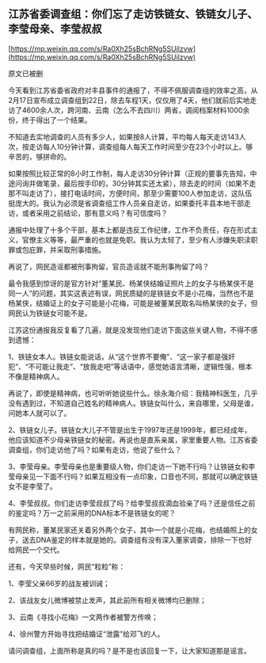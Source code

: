 ## 江苏省委调查组：你们忘了走访铁链女、铁链女儿子、李莹母亲、李莹叔叔  

[https://mp.weixin.qq.com/s/Ra0Xh25sBchRNg5SUilzvw](https://mp.weixin.qq.com/s/Ra0Xh25sBchRNg5SUilzvw)  

原文已被删

今天看到江苏省委省政府对丰县事件的通报了，不得不佩服调查组的效率之高，从2月17日宣布成立调查组到22日，除去车程1天，仅仅用了4天，他们就前后实地走访了4600余人次，跨河南、云南（怎么不去四川）两省，调阅档案材料1000余份，终于得出了一个结果。

不知道去实地调查的人员有多少人，如果按8人计算，平均每人每天走访143人次，按走访每人10分钟计算，调查组每人每天工作时间至少在23个小时以上。够辛苦的，够拼命的。

如果按照比较正常的8小时工作制，每人走访30分钟计算（正规的要事先告知，中途问询并做笔录，最后按手印的，30分钟其实还太紧），除去走的时间（如果不走那不叫走访了），接打电话时间，方便时间，那至少需要100人参加走访，这队伍挺庞大的。我认为必须是省调查组工作人员亲自走访，如果委托丰县本地干部走访，或者采用之前结论，那有意义吗？有可信度吗？

通报中处理了十多个干部，基本上都是违反工作纪律，工作不负责任，存在形式主义，官僚主义等等，最严重的也就是免职。我认为太轻了，至少有人涉嫌失职渎职罪或包庇罪，并采取刑事措施。

再说了，网民造谣都被刑事拘留，官员造谣就不能刑事拘留了吗？

最令我感到惊讶的是官方针对“董某民、杨某侠结婚证照片上的女子与杨某侠不是同一人”的问题，其实这表述有误，网民质疑的是铁链女不是小花梅，当然也不是杨某侠，结婚证上的女子可能是小花梅，可能是被董某民取名叫杨某侠的女子，但网民认为铁链女可能不是。



江苏这份通报我反复看了几遍，就是没发现他们走访下面这些关键人物，不得不感到遗憾：

1、铁链女本人。铁链女能说话，从“这个世界不要俺”、“这一家子都是强奸犯”、“不可能让我走”、“放我走吧”等话语中，感觉她语言清晰，逻辑性强，根本不像是精神病人。

再说了，即使是精神病，也可听听她说些什么。徐永海介绍：我精神科医生，几乎没有遇到过，不知道自己姓名的精神病人。铁链女叫什么，来自哪里，父母是谁，问她本人就可以了。

2、铁链女儿子。铁链女大儿子不管是出生于1997年还是1999年，都已经成年，他应该知道不少母亲铁链女的秘密。再说也是直系亲属，家里重要人物。江苏省委调查组，你们走访他了吗？如果有走访，他说了些什么？

3、李莹母亲。李莹母亲也是重要级人物，你们走访一下她不行吗？让铁链女和李莹母亲见一下面不行吗？如果互相没有一点印象，口音也不同，那就可以确定铁链女不是李莹了。

4、李莹叔叔。你们走访李莹叔叔了吗？给李莹叔叔滴血验亲了吗？还是信任之前的鉴定吗？万一之前采用的DNA标本不是铁链女的呢？

有网民称，董某民家还关着另外两个女子，其中一个就是小花梅，也结婚照上的女子，送去DNA鉴定的样本就是她的。调查组有没有深入董家调查，排除一下也好给网民一个交代。

还有，今天早些时候，网民“粒粒”称：

1、李莹父亲66岁的战友被训诫；

2、该战友女儿微博被禁止发声，其此前所有相关微博均已删除；

3、云南《寻找小花梅》一文两作者被警方传唤；

4、徐州警方开始寻找把结婚证“泄露”给邓飞的人。

请问调查组，上面所称是真的吗？是不是也该回复一下，让大家知道那是谣言。